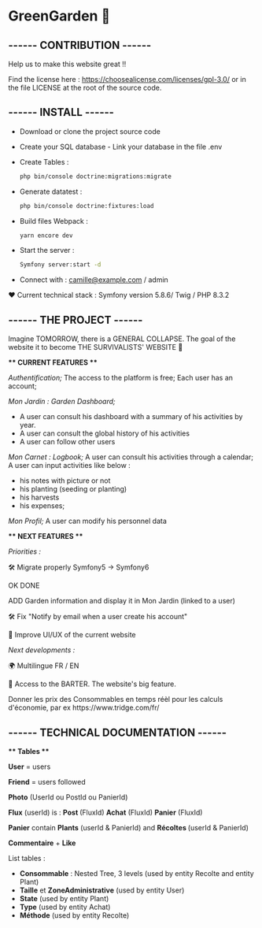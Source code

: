 # GreenGarden 🌱

## ------ CONTRIBUTION ------

<p>Help us to make this website great !!

Find the license here : https://choosealicense.com/licenses/gpl-3.0/
or in the file LICENSE at the root of the source code.</p>

## ------ INSTALL ------

- Download or clone the project source code
- Create your SQL database - Link your database in the file .env
- Create Tables :
  ```bash
  php bin/console doctrine:migrations:migrate
  ```
- Generate datatest :
  ```bash
  php bin/console doctrine:fixtures:load
   ```
- Build files Webpack :
  ```bash
  yarn encore dev
   ```

- Start the server :
  ```bash
  Symfony server:start -d
  ```
- Connect with : camille@example.com / admin

❤️ Current technical stack : Symfony version 5.8.6/ Twig / PHP 8.3.2



## ------ THE PROJECT ------

Imagine TOMORROW, there is a GENERAL COLLAPSE. The goal of the website it to become THE SURVIVALISTS' WEBSITE 🚀


 <b>** CURRENT FEATURES **</b>

<i>Authentification;</i> The access to the platform is free; Each user has an account;

<i>Mon Jardin : Garden Dashboard;</i>
- A user can consult his dashboard with a summary of his activities by year. 
- A user can consult the global history of his activities
- A user can follow other users</p>

<i>Mon Carnet : Logbook;</i>  A user can consult his activities through a calendar; A user can input activities like below :
- his notes with picture or not
- his planting (seeding or planting)
- his harvests
- his expenses;

<i>Mon Profil; </i>A user can modify his personnel data


<b>** NEXT FEATURES **</b>

<i>Priorities :</i>
<p>🛠️ Migrate properly Symfony5 -> Symfony6</p> OK DONE
<p> ADD Garden information and display it in Mon Jardin (linked to a user) </p>
<p>🛠️ Fix "Notify by email when a user create his account"</p>
<p>🎨 Improve UI/UX of the current website</p>

<i>Next developments :</i>

<p>🌍 Multilingue FR / EN</p>

<p>🎯 Access to the BARTER. The website's big feature.</p>

<p> Donner les prix des Consommables en temps réèl pour les calculs d'économie, par ex https://www.tridge.com/fr/</p>



## ------ TECHNICAL DOCUMENTATION ------

<b>** Tables **</b>

<p><b>User</b> = users</p>
<p><b>Friend</b> = users followed</p>

<p><b>Photo</b> (UserId ou PostId ou PanierId)</p>

<p><b>Flux</b> (userId) is :
    <b>Post </b>(FluxId)
    <b>Achat</b> (FluxId)
    <b>Panier</b> (FluxId)
  
<p><b>Panier</b> contain <b>Plants</b> (userId & PanierId) and <b>Récoltes </b>(userId & PanierId) </p>

<p><b>Commentaire</b> + <b>Like</b></p>

List tables : 
- <b>Consommable</b> : Nested Tree, 3 levels (used by entity Recolte and entity Plant)
- <b>Taille</b> et <b>ZoneAdministrative</b> (used by entity User)
- <b>State</b> (used by entity Plant)
- <b>Type</b> (used by entity Achat)
- <b>Méthode</b> (used by entity Recolte)




